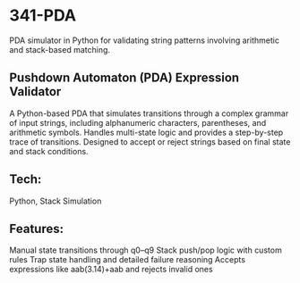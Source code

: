 # 341-PDA
PDA simulator in Python for validating string patterns involving arithmetic and stack-based matching.

## Pushdown Automaton (PDA) Expression Validator
A Python-based PDA that simulates transitions through a complex grammar of input strings, including alphanumeric characters, parentheses, and arithmetic symbols. Handles multi-state logic and provides a step-by-step trace of transitions. Designed to accept or reject strings based on final state and stack conditions.

## Tech: 
Python, Stack Simulation
## Features:
Manual state transitions through q0–q9
Stack push/pop logic with custom rules
Trap state handling and detailed failure reasoning
Accepts expressions like aab(3.14)+aab and rejects invalid ones
